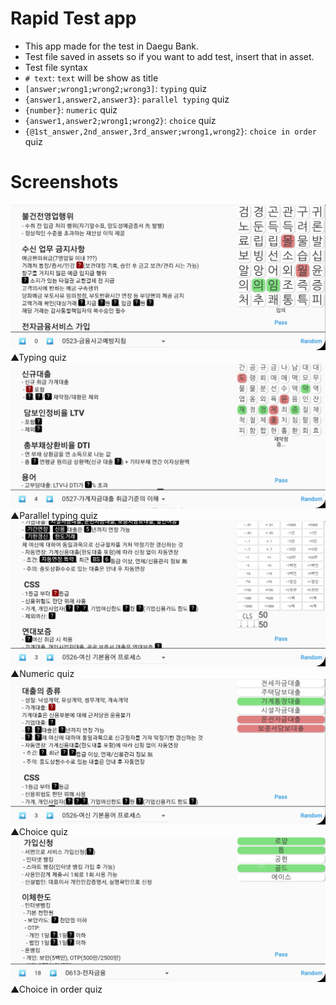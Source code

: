 # Rapid Test app

- This app made for the test in Daegu Bank.
- Test file saved in assets so if you want to add test, insert that in asset.
- Test file syntax
 - `# text`: `text` will be show as title
 - `[answer;wrong1;wrong2;wrong3]`: `typing` quiz
 - `{answer1,answer2,answer3}`: `parallel typing` quiz
 - `{number}`: `numeric` quiz
 - `{answer1,answer2;wrong1;wrong2}`: `choice` quiz
 - `{@1st_answer,2nd_answer,3rd_answer;wrong1,wrong2}`: `choice in order` quiz

# Screenshots
![alt](readme/typing.jpg)
▲Typing quiz
![alt](readme/multiple_typing.jpg)
▲Parallel typing quiz
![alt](readme/numeric.jpg)
▲Numeric quiz
![alt](readme/choose.jpg)
▲Choice quiz
![alt](readme/in_order_choose.jpg)
▲Choice in order quiz

